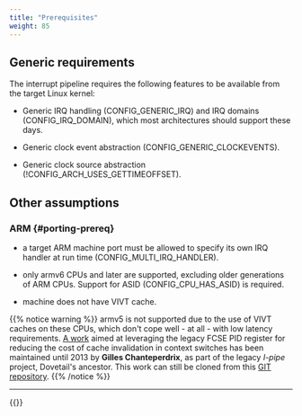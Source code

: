 ```yaml
---
title: "Prerequisites"
weight: 85
---
```


## Generic requirements

The interrupt pipeline requires the following features to be available
from the target Linux kernel:

- Generic IRQ handling (CONFIG_GENERIC_IRQ) and IRQ domains
  (CONFIG_IRQ_DOMAIN), which most architectures should support these
  days.

- Generic clock event abstraction (CONFIG_GENERIC_CLOCKEVENTS).

- Generic clock source abstraction (!CONFIG_ARCH_USES_GETTIMEOFFSET).

## Other assumptions

### ARM {#porting-prereq}

- a target ARM machine port must be allowed to specify its own IRQ
  handler at run time (CONFIG_MULTI_IRQ_HANDLER).

- only armv6 CPUs and later are supported, excluding older generations
  of ARM CPUs. Support for ASID (CONFIG_CPU_HAS_ASID) is required.

- machine does not have VIVT cache.

{{% notice warning %}}
armv5 is not supported due to the use of VIVT caches on these
CPUs, which don't cope well - at all - with low latency requirements. [A
work](https://static.lwn.net/images/conf/rtlws11/papers/proc/p01.pdf)
aimed at leveraging the legacy FCSE PID register for reducing the cost
of cache invalidation in context switches has been maintained until
2013 by **Gilles Chanteperdrix**, as part of the legacy *I-pipe* project, Dovetail's ancestor.
This work can still be cloned from this [GIT repository](git://archive.xenomai.org/ipipe-gch.git).
{{% /notice %}}

---

{{<lastmodified>}}
